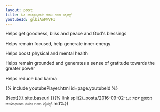 ```yaml
---
layout: post
title: ಓಂ ಯಜ್ಞಾಭುಜೇ ನಮಃ ೧೦೮ ಟೈಮ್ಸ್
youtubeId: glbiAoPWVFI
---
```

 
 
Helps get goodness, bliss and peace and God's blessings
 
Helps remain focused, help generate inner energy 
 
Helps boost physical and mental health 
 
Helps remain grounded and generates a sense of gratitude towards the greater power 
 
Helps reduce bad karma
 
 
 
 


{% include youtubePlayer.html id=page.youtubeId %}
 
[Next]({{ site.baseurl }}{% link  split2/_posts/2016-09-02-ಓಂ ಸರ್ವ ಪ್ರಹರಣ ಆಯುಧಾಯ ನಮಃ ೧೦೮ ಟೈಮ್ಸ್.md%})
 
